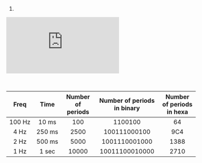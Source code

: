 1.

![equation](https://latex.codecogs.com/gif.latex?T_%7Bclk%7D%20%3D%20%5Cfrac%7B1%7D%7Bf_%7Bclk%7D%7D%20%3D)
    
 &nbsp;

| **Freq** | **Time** | **Number of periods** | **Number of periods in binary** | **Number of periods in hexa** |
| :-: | :-: | :-: | :-: | :-: |
| 100&nbsp;Hz | 10&nbsp;ms | 100 | 1100100 | 64 |
| 4&nbsp;Hz | 250&nbsp;ms | 2500 | 100111000100 | 9C4 |
| 2&nbsp;Hz | 500&nbsp;ms | 5000 | 1001110001000 | 1388 |
| 1&nbsp;Hz | 1&nbsp;sec | 10000 | 10011100010000 | 2710 
